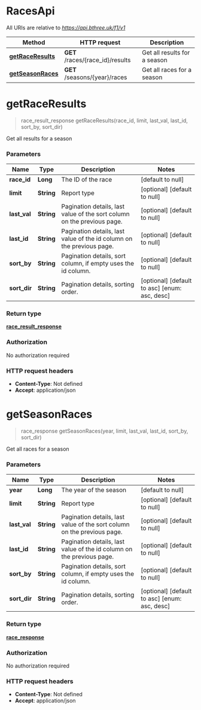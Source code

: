 # RacesApi

All URIs are relative to *https://api.bthree.uk/f1/v1*

| Method | HTTP request | Description |
|------------- | ------------- | -------------|
| [**getRaceResults**](RacesApi.md#getRaceResults) | **GET** /races/{race_id}/results | Get all results for a season |
| [**getSeasonRaces**](RacesApi.md#getSeasonRaces) | **GET** /seasons/{year}/races | Get all races for a season |


<a name="getRaceResults"></a>
# **getRaceResults**
> race_result_response getRaceResults(race\_id, limit, last\_val, last\_id, sort\_by, sort\_dir)

Get all results for a season

### Parameters

|Name | Type | Description  | Notes |
|------------- | ------------- | ------------- | -------------|
| **race\_id** | **Long**| The ID of the race | [default to null] |
| **limit** | **String**| Report type | [optional] [default to null] |
| **last\_val** | **String**| Pagination details, last value of the sort column on the previous page. | [optional] [default to null] |
| **last\_id** | **String**| Pagination details, last value of the id column on the previous page. | [optional] [default to null] |
| **sort\_by** | **String**| Pagination details, sort column, if empty uses the id column. | [optional] [default to null] |
| **sort\_dir** | **String**| Pagination details, sorting order. | [optional] [default to asc] [enum: asc, desc] |

### Return type

[**race_result_response**](../Models/race_result_response.md)

### Authorization

No authorization required

### HTTP request headers

- **Content-Type**: Not defined
- **Accept**: application/json

<a name="getSeasonRaces"></a>
# **getSeasonRaces**
> race_response getSeasonRaces(year, limit, last\_val, last\_id, sort\_by, sort\_dir)

Get all races for a season

### Parameters

|Name | Type | Description  | Notes |
|------------- | ------------- | ------------- | -------------|
| **year** | **Long**| The year of the season | [default to null] |
| **limit** | **String**| Report type | [optional] [default to null] |
| **last\_val** | **String**| Pagination details, last value of the sort column on the previous page. | [optional] [default to null] |
| **last\_id** | **String**| Pagination details, last value of the id column on the previous page. | [optional] [default to null] |
| **sort\_by** | **String**| Pagination details, sort column, if empty uses the id column. | [optional] [default to null] |
| **sort\_dir** | **String**| Pagination details, sorting order. | [optional] [default to asc] [enum: asc, desc] |

### Return type

[**race_response**](../Models/race_response.md)

### Authorization

No authorization required

### HTTP request headers

- **Content-Type**: Not defined
- **Accept**: application/json


